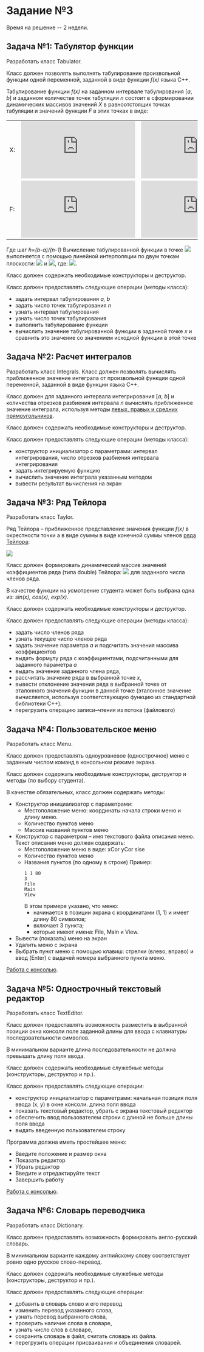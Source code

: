 # Задание №3
Время на решение -- 2 недели.

## Задача №1: Табулятор функции
Разработать класс Tabulator.

Класс должен позволять выполнять табулирование произвольной функции одной переменной, заданной в виде функции *f(x)* языка C++.

Табулирование функции *f(x)* на заданном интервале табулирования [*a*, *b*] и заданном количестве точек табуляции *n* состоит в сформировании динамических массивов значений *X* в равноотстоящих точках табуляции и значений функции *F* в этих точках в виде:

|  |  |  |  |  |  |
|----|------------------------------------------------------|--------------------------------------------------------|-----------------------------------------------------------|-------------------------------------------------|--------------------------------------------------------------|
| X: | ![](https://latex.codecogs.com/svg.latex?x_0=a) | ![](https://latex.codecogs.com/svg.latex?x_1=a&plus;h) | ![]( https://latex.codecogs.com/svg.latex?x_2=a&plus;2h ) | ![](https://latex.codecogs.com/svg.latex?\dots) | ![](https://latex.codecogs.com/svg.latex?x_{n-1}=b) |
| F: | ![](https://latex.codecogs.com/svg.latex?f_0=f(x_0)) | ![](https://latex.codecogs.com/svg.latex?f_1=f(x_1)) | ![](https://latex.codecogs.com/svg.latex?f_2=f(x_2)) | ![](https://latex.codecogs.com/svg.latex?\dots) | ![](https://latex.codecogs.com/svg.latex?f_{n-1}=f(x_{n-1})) |

Где шаг *h=(b-a)/(n-1)*
Вычисление табулированной функции в точке ![](https://latex.codecogs.com/svg.latex?\inline&space;x\in[a,b]) выполняется с помощью линейной интерполяции  по двум точкам плоскости: ![](https://latex.codecogs.com/svg.latex?\inline&space;(x_i,f_i)) и ![](https://latex.codecogs.com/svg.latex?\inline&space;(x_{i+1},f_{i+1})), где: ![](https://latex.codecogs.com/svg.latex?\inline&space;x\in[x_i,x_{i+1}]).

Класс должен содержать необходимые конструкторы и деструктор.

Класс должен предоставлять следующие операции (методы класса):
* задать интервал табулирования *a, b*
* задать число точек табулирования *n*
* узнать интервал табулирования
* узнать число точек табулирования
* выполнить табулирование функции
* вычислить значение табулированной функции в заданной точке *x* и сравнить это значение со значением исходной функции в этой точке


## Задача №2: Расчет интегралов
Разработать класс Integrals.
Класс должен позволять вычислять приближенное значение интеграла от произвольной функции одной переменной, заданной в виде функции языка C++. 

Класс должен для заданного интервала интегрирования [*a*, *b*] и количества отрезков разбиения интервала *n* вычислять приближенное значение интеграла, используя методы [левых, правых и средних прямоугольников](https://ru.wikipedia.org/wiki/%D0%9C%D0%B5%D1%82%D0%BE%D0%B4_%D0%BF%D1%80%D1%8F%D0%BC%D0%BE%D1%83%D0%B3%D0%BE%D0%BB%D1%8C%D0%BD%D0%B8%D0%BA%D0%BE%D0%B2).

Класс должен содержать необходимые конструкторы и деструктор.

Класс должен предоставлять следующие операции (методы класса): 
* конструктор инициализатор с параметрами: интервал интегрирования, число отрезков разбиения интервала интегрирования
* задать интегрируемую функцию
* вычислить значение интеграла указанным методом
* вывести результат вычисления на экран

## Задача №3: Ряд Тейлора
Разработать класс Taylor.

Ряд Тейлора – приближенное представление значения функции *f(x)* в окрестности точки a в виде суммы в виде конечной суммы членов [ряда Тейлора](https://ru.wikipedia.org/wiki/%D0%A0%D1%8F%D0%B4_%D0%A2%D0%B5%D0%B9%D0%BB%D0%BE%D1%80%D0%B0): 

![](https://latex.codecogs.com/svg.latex?f(x)=f(a)&plus;\frac{{f}'(a)}{1!}(x-a)&plus;\frac{{f}''(a)}{2!}(x-a)^2&plus;\dots&plus;&plus;\frac{f^{(n)}(a)}{n!}(x-a)^n&plus;\dots)

Класс должен формировать динамический массив значений коэффициентов ряда (типа double) Тейлора: ![](https://latex.codecogs.com/svg.latex?\inline&space;f(a),\frac{f'(a)}{1!},\frac{f''(a)}{2!},\dots) для заданного числа членов ряда.

В качестве функции на усмотрение студента может быть выбрана одна из: *sin(x), cos(x), exp(x)*.

Класс должен содержать необходимые конструкторы и деструктор.

Класс должен предоставлять следующие операции (методы класса):
* задать число членов ряда
* узнать текущее число членов ряда
* задать значение параметра *a* и подсчитать значения массива коэффициентов
* выдать формулу ряда с коэффициентами, подсчитанными для заданного параметра *a*
* выдать значение заданного члена ряда,
* рассчитать значение ряда в выбранной точке *x*, 
* вывести отклонение значения ряда в выбранной точке от эталонного значения функции в данной точке (эталонное значение вычисляется, используя соответствующую функцию из стандартной библиотеки C++).
* перегрузить операцию записи–чтения из потока (файлового)

## Задача №4: Пользовательское меню
Разработать класс Menu.

Класс должен предоставлять одноуровневое (однострочное) меню с заданным числом команд в консольном режиме экрана. 

Класс должен содержать необходимые конструкторы, деструктор и методы (по выбору студента).

В качестве обязательных, класс должен содержать методы:
* Конструктор инициализатор с параметрами:
    * Местоположение меню: координаты начала строки меню и длину меню.  
    * Количество пунктов меню
    * Массив названий пунктов меню
* Конструктор с параметром – имя текстового файла описания меню. Текст описания меню должен содержать:
    * Местоположение меню в виде: xCor yCor sise
    * Количество пунктов меню
    * Названия пунктов (по одному в строке)
    Пример:
        ```
        1 1 80
        3
        File
        Main
        View  
        ```
        В этом примере указано, что меню:
        * начинается в позиции экрана с координатами  (1, 1) и имеет длину 80 символов;
        * включает 3 пункта;
        * которые имеют имена: File, Main и View.
* Вывести (показать) меню на экран
* Удалить меню с экрана
* Выбрать пункт меню с помощью клавиш: стрелки (влево, вправо) и ввод (Enter) с выдачей номера выбранного пункта меню. 

[Работа с консолью](http://www.c-cpp.ru/funkcii/conioh). 

## Задача №5: Однострочный текстовый редактор
Разработать класс TextEditor.

Класс должен предоставлять возможность разместить в выбранной позиции окна консоли поле заданной длины для ввода с клавиатуры последовательности символов.

В минимальном варианте длина последовательности не должна превышать длину поля ввода.

Класс должен содержать необходимые служебные методы (конструкторы, деструктор и пр.).

Класс должен предоставлять следующие операции: 
* конструктор инициализатор с параметрами: начальная позиция поля ввода (x, y) в окне консоли. длина поля ввода
* показать текстовый редактор, убрать с экрана текстовый редактор
* обеспечить ввод пользователем строки с длиной не больше длины поля ввода
* выдать введенную пользователем строку

Программа должна иметь простейшее меню:
* Введите положение и размер окна
* Показать редактор
* Убрать редактор
* Введите и отредактируйте текст
* Завершить работу

[Работа с консолью](http://www.c-cpp.ru/funkcii/conioh). 

## Задача №6: Словарь переводчика
Разработать класс Dictionary.

Класс должен предоставлять возможность формировать англо-русский словарь.

В минимальном варианте каждому английскому слову соответствует ровно одно русское слово-перевод.

Класс должен содержать необходимые служебные методы (конструкторы, деструктор и пр.).

Класс должен предоставлять следующие операции: 
* добавить в словарь слово и его перевод
* изменить перевод указанного слова, 
* узнать перевод выбранного слова, 
* проверить наличие слова в словаре, 
* узнать число слов в словаре, 
* сохранить словарь в файл,  считать словарь из файла.
* перегрузить операции присваивания и объединения словарей.


